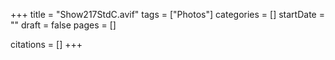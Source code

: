 +++
title = "Show217StdC.avif"
tags = ["Photos"]
categories = []
startDate = ""
draft = false
pages = []

citations = []
+++
